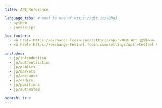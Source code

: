 ```yaml
---
title: API Reference

language_tabs: # must be one of https://git.io/vQNgJ
  - python
  - javascript

toc_footers:
  - <a href='https://exchange.fcoin.com/settings/api'>申请 API 密钥</a>
  - <a href='https://exchange-testnet.fcoin.com/settings/api'>testnet 申请api 密钥</a>

includes:
  - jp/introduction
  - jp/authentication
  - jp/publics
  - jp/markets
  - jp/accounts
  - jp/orders
  - jp/positions
  - jp/automated

search: true
---
```

